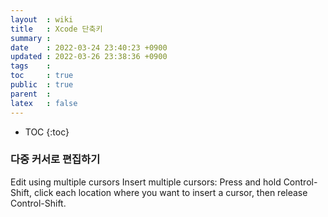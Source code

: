 ```yaml
---
layout  : wiki
title   : Xcode 단축키 
summary : 
date    : 2022-03-24 23:40:23 +0900
updated : 2022-03-26 23:38:36 +0900
tags    : 
toc     : true
public  : true
parent  : 
latex   : false
---
```

* TOC
{:toc}

### 다중 커서로 편집하기
>
Edit using multiple cursors
Insert multiple cursors: Press and hold Control-Shift, click each location where you want to insert a cursor, then release Control-Shift.
>

